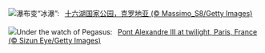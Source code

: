 ![](https://www.bing.com/th?id=OHR.PlitviceWinter_ZH-CN0407572344_UHD.jpg&w=1000)瀑布变“冰瀑”:&nbsp;&ensp;[十六湖国家公园，克罗地亚 (© Massimo_S8/Getty Images)](https://www.bing.com/th?id=OHR.PlitviceWinter_ZH-CN0407572344_UHD.jpg)
<br><br/>
![](https://www.bing.com/th?id=OHR.ParisBridge_EN-US1771484789_UHD.jpg&w=1000)Under the watch of Pegasus:&nbsp;&ensp;[Pont Alexandre III at twilight, Paris, France (© Sizun Eye/Getty Images)](https://www.bing.com/th?id=OHR.ParisBridge_EN-US1771484789_UHD.jpg)
<br><br/>
